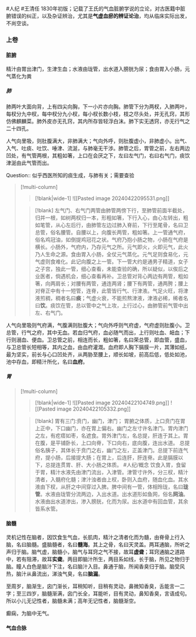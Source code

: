 #人纪 #王清任
1830年初版；记载了王氏的气血脏腑学说的立论，对古医籍中脏腑错误的纠正，以及杂证辨治，尤其是**气虚血瘀的辨证论治**，均从临床实际出发，不尚空谈。


### 上卷

#### 脏腑 

精汁由胃出津门，生津生血；水液由珑管，出水道入膀胱为尿；食由胃入小肠，元气蒸化为粪

##### 肺
肺两叶大面向背，上有四尖向胸，下一小片亦向胸。肺管下分为两杈，入肺两叶，每杈分九中杈，每中杈分九小杈，每小杈长数小枝，枝之尽头处，并无孔窍，其形仿佛麒麟菜。肺外皮亦无孔窍，其内所存皆轻浮白沫。肺下实无透窍，亦无行气之二十四孔。

人气向里吸，则肚腹满大，非肺满大；气向外呼，则肚腹虚小，非肺虚小。出气、入气、吐痰、吐饮、唾津、流涎，与肺毫无干涉。肺管之后，胃管之前，左右两边凹处，有气管两根，其粗如箸，上口在会厌之下，左曰左气门，右曰右气门，痰饮津涎由此气管而出。

Question:: 似乎西医所知的痰生成，与肺有关；需要查验

> [!multi-column]
>
>> [!blank|wide-1]
>> ![[Pasted image 20240422095531.png]]
>
>>[!blank]
>>左气门、右气门两管由肺管两傍下行，至肺管前面半截处，归并一根，如树两杈归一本，形粗如箸，下行入心，由心左转出，粗如笔管，从心左后行，由肺管左边过肺入脊前，下行至尾骨，名曰卫总管，俗名腰管。自腰以上，向腹长两管，粗如箸。上一管通气府，俗名鸡冠油，如倒提鸡冠花之状。气府乃抱小肠之物，小肠在气府是横长。小肠外，气府内，乃存元气之所。元气即火，火即元气，此火乃人生命之源。食由胃入小肠，全仗元气蒸化。元气足则食易化，元气虚则食难化。此记向腹之上一管。下一管大约是通男子精道，女子之子宫，独此一管，细心查看，未能查验的确，所以疑似，以俟后之业医者，倘遇机会，细心查看再补。卫总管对背心两边有两管，粗如箸，向两肩长；对腰有两管，通连两肾；腰下有两管，通两胯；腰上对脊正中有十一短管，连脊，此管皆行气、行津液。气足火旺，将津液煎稠，稠者名曰**痰**；气虚火衰，不能煎熬津液，津液必稀，稀者名曰**饮**。痰饮在管，总以管中之气上攻，上行过心，由肺管前气管中出左、右气门。

人气向里吸则气府满，气腹满则肚腹大；气向外呼则气府虚，气府虚则肚腹小。卫总管，行气之府，其中无血。若血归气府，血必随气而出，上行则吐血、衄血；下行则溺血、便血。卫总管之前，相连而长，粗如箸，名曰荣总管，即血管，盛血，与卫总管长短相等，其内之血，由血府灌溉。血府即人胸下膈膜一片，其薄如纸，最为坚实，前长与心口凹处齐，从两胁至腰上，顺长如坡，前高后低，低处如池，池中存血，即精汁所化，名曰**血府**。


##### 胃 

> [!multi-column]
>
>> [!blank|wide-1]
>>![[Pasted image 20240422104749.png]]
>>![[Pasted image 20240422105332.png]]
>
>> [!blank]
>>胃有三门:贲门，幽门，津门；
>>胃腑之体质，上口贲门在胃上正中，下口幽门，亦在胃上偏右。幽门之左寸许名津门。胃内津门之左，有疙瘩如枣，名遮食。胃外津门左，名总提，肝连于其上。胃在腹，是平铺卧长，上口向脊，下口向右，底向腹，连出水道。
>>总提俗名胰子，其体长于贲门之右，幽门之左，正盖津门。总提下前连气府，提小肠，后接提大肠；在胃上，后连肝，肝连脊。此是膈膜以下，总提连贯胃、肝、大小肠之体质。
>> #人纪/概念 
>>饮食入胃，食留于胃，精汁水液先由津门流出，入津管。津管寸许外，分三杈，精汁清者，入髓府化髓；津汁浊者由上杈，卧则入血府，随血化血。其水液由下杈，从肝之中间穿过入脾。脾中间有一管，体相玲珑，名曰**珑管**。水液由珑管分流两边，入出水道。出水道形如鱼网，俗名**网油**。水液由出水道渗出，渗入膀胱，化而为尿。出水道中有回血管，其余皆系水管。




#### 脑髓 

灵机记性在脑者，因饮食生气血，长肌肉，精汁之清者化而为髓，由脊骨上行入脑，名曰脑髓。盛脑髓者，名曰**髓海**。其上之骨，名曰天灵盖。两耳通脑，所听之声归于脑。脑气虚，脑髓小，脑气与耳窍之气不接，故耳**虚聋**；耳窍通脑之道路中，若有阻滞，故耳**实聋**。两目即脑汁所生，两目系如线，长于脑，所见之物归于脑。瞳人白色是脑汁下注，名曰脑汁入目。鼻通于脑，所闻香臭归于脑。脑受风热，脑汁从鼻流出，涕浊气臭，名曰**脑漏**。

至周岁，脑渐生，囟门渐长，耳稍知听，目稍有灵动，鼻微知香臭，舌能言一二字；至三四岁，脑髓渐满，囟门长全，耳能听，目有灵动，鼻知香臭，言语成句。所以小儿无记性者，脑髓未满；高年无记性者，脑髓渐空。

癫痫，为脑中无气。


#### 气血合脉 




































